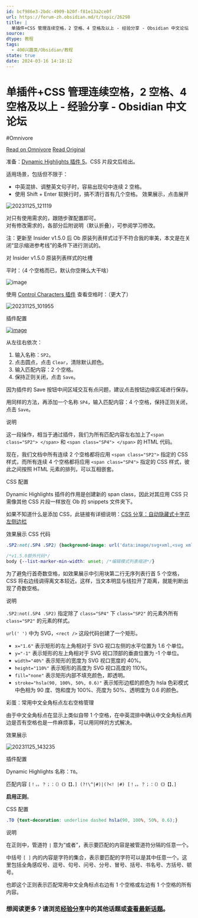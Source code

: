 ```yaml
---
id: bcf986e3-2bdc-4909-b20f-f81e13a2ce0f
url: https://forum-zh.obsidian.md/t/topic/26298
title: |
  单插件+CSS 管理连续空格，2 空格、4 空格及以上 - 经验分享 - Obsidian 中文论坛
source:
dtype: 教程
tags:
  - 400兴趣类/Obsidian/教程
state: true
date: 2024-03-16 14:18:12
---
```



# 单插件+CSS 管理连续空格，2 空格、4 空格及以上 - 经验分享 - Obsidian 中文论坛
#Omnivore

[Read on Omnivore](https://omnivore.app/me/https-forum-zh-obsidian-md-t-topic-26298-18e45e7970b)
[Read Original](https://forum-zh.obsidian.md/t/topic/26298)

准备：[Dynamic Highlights 插件 5](https://github.com/nothingislost/obsidian-dynamic-highlights)。CSS 片段文后给出。

适用场景，包括但不限于：

* 中英混排、调整英文句子时，容易出现句中连续 2 空格。
* 使用 Shift \+ Enter 软换行时，搞不清行首有几个空格。
效果展示，点击展开 

![20231125_121119](https://proxy-prod.omnivore-image-cache.app/280x375,spdjmxo60rT3WKgzZ_YevkAgHTFvkuMWQlCZr3AjYSWo/https://forum-zh.obsidian.md/uploads/default/original/2X/8/8539adaef10b8f406a78c4e12f7aca1a34bac5dd.gif)

对只有使用需求的，跟随步骤配置即可。  
对有修改需求的，各部分后附说明（默认折叠），可参阅学习修改。

注：更新至 Insider v1.5.0 后 Ob 原装列表样式过于不符合我的审美，本文是在关闭“显示缩进参考线”的条件下进行测试的。

对 Insider v1.5.0 原装列表样式的吐槽 

平时：（4 个空格而已，默认你空辣么大干啥）

![image](https://proxy-prod.omnivore-image-cache.app/464x155,sVf3XT7fymWuHp_HuZCpUD_CZDg7RzhfAqFvdXEr2ru8/https://forum-zh.obsidian.md/uploads/default/original/2X/8/8cb4e45f4326558bfb5371b61f1b2d215d62b0d8.png)

使用 [Control Characters 插件](https://github.com/joethei/obsidian-control-characters) 查看空格时：（更大了）

![20231125_101955](https://proxy-prod.omnivore-image-cache.app/517x135,sXxzcJJ6NT61H7iCNnGZV8kdpknLs5o8RkL7ZhkOtnYM/https://forum-zh.obsidian.md/uploads/default/original/2X/1/18ab3bca0e200426b5f0704cca0a0df45abeca65.gif)

  
插件配置 

[![image](https://proxy-prod.omnivore-image-cache.app/517x275,swMauef0yMclZrGsZlffrrgV9Stu_si1vSpAVbUWBPw0/https://forum-zh.obsidian.md/uploads/default/optimized/2X/7/7cc649ea01ceb76879278743d9ce5b0c25e0ad03_2_517x275.jpeg)](https://forum-zh.obsidian.md/uploads/default/original/2X/7/7cc649ea01ceb76879278743d9ce5b0c25e0ad03.jpeg "image")

从左往右依次：

1. 输入名称：`SP2`。
2. 点击圆点，点击 `Clear`，清除默认颜色。
3. 输入匹配内容：2 个空格。
4. 保持正则关闭，点击 `Save`。

因为插件的 Save 按钮中间区域交互有点问题，建议点击按钮边缘区域进行保存。

用同样的方法，再添加一个名称 `SP4`，输入匹配内容：4 个空格，保持正则关闭，点击 `Save`。

说明 

这一段操作，相当于通过插件，我们为所有匹配内容左右加上了`<span class="SP2"> </span>` 和 `<span class="SP4"> </span>` 的 HTML 代码。

现在，我们文档中所有连续 2 个空格都将应用 `<span class="SP2">` 指定的 CSS 样式，而所有连续 4 个空格都将应用 `<span class="SP4">` 指定的 CSS 样式，彼此之间按照 HTML 元素的排列，可以互相嵌套。

  
CSS 配置 

Dynamic Highlights 插件的作用是创建新的 span class，因此对其应用 CSS 只需像其他 CSS 片段一样放在 Ob 的 snippets 文件夹下。

如果不知道什么是添加 CSS，此链接有详细说明：[CSS 分享：自动隐藏式十字花左侧边栏](https://forum-zh.obsidian.md/t/topic/26605/2)

效果展示 CSS 代码 

```css
.SP2:not(.SP4 .SP2) {background-image: url('data:image/svg+xml,<svg xmlns="http://www.w3.org/2000/svg"><rect x="1.6" y="-1" width="40%" height="110%" fill="none" stroke="hsla(90, 100%, 50%, 0.6)" /></svg>');}

/*v1.5.0额外代码*/
body {--list-marker-min-width: unset; /*编辑模式列表缩进*/}

```

为了避免行首奇数空格，如效果展示中引用块第二行无序列表行首 5 个空格，CSS 将右边线调得离文本较近。这样，当文本明显与线拉开了距离，就能判断出现了奇数空格。

说明 

`.SP2:not(.SP4 .SP2)` 指定除了 `class="SP4"` 下 `class="SP2"` 的元素外所有 `class="SP2"` 的元素的样式。

`url(' ')` 中为 SVG，`<rect />` 这段代码创建了一个矩形。

* `x="1.6"` 表示矩形的左上角相对于 SVG 视口左侧的水平位置为 1.6 个单位。
* `y="-1"` 表示矩形的左上角相对于 SVG 视口顶部的垂直位置为 -1 个单位。
* `width="40%"` 表示矩形的宽度为 SVG 视口宽度的 40%。
* `height="110%"` 表示矩形的高度为 SVG 视口高度的 110%。
* `fill="none"` 表示矩形内部不填充颜色，即透明。
* `stroke="hsla(90, 100%, 50%, 0.6)"` 表示矩形边框的颜色为 hsla 色彩模式中色相为 90 度、饱和度为 100%、亮度为 50%、透明度为 0.6 的颜色。
  
彩蛋：常用中文全角标点左右空格管理 

由于中文全角标点在显示上类似自带 1 个空格，在中英混排中确认中文全角标点两边是否有空格也是一件麻烦事，可以用同样的方式解决。

效果展示 

![20231125_143235](https://proxy-prod.omnivore-image-cache.app/363x175,sNjyffn_4kO95kPO4AR1NyeerwzpAmaPnB6q26FGAxUE/https://forum-zh.obsidian.md/uploads/default/original/2X/d/dfbb36510cf5d8af4b7c50b397a399dc157981c8.gif)

  
插件配置 

Dynamic Highlights 名称：`T0`。

匹配内容 `[！，。？；：（）《》【】、] (?!\^|#)|(?<! |#) [！，。？；：（）《》【】、]`

**启用正则**。

CSS 配置 

```css
.T0 {text-decoration: underline dashed hsla(90, 100%, 50%, 0.6);}

```

说明 

在正则中，管道符 `|` 意为“或者”，表示要匹配的内容是被管道符分隔的任意一个。

中括号 `[ ]` 内的内容是字符的集合，表示要匹配的字符可以是其中任意一个。这里包括全角感叹号、逗号、句号、问号、分号、冒号、括号、书名号、方括号、顿号。

也即这个正则表示匹配常用中文全角标点右边有 1 个空格或左边有 1 个空格的所有内容。

###  想阅读更多？请浏览[经验分享](https://forum-zh.obsidian.md/c/8-category/8)中的其他话题或[查看最新话题](https://forum-zh.obsidian.md/latest)。



